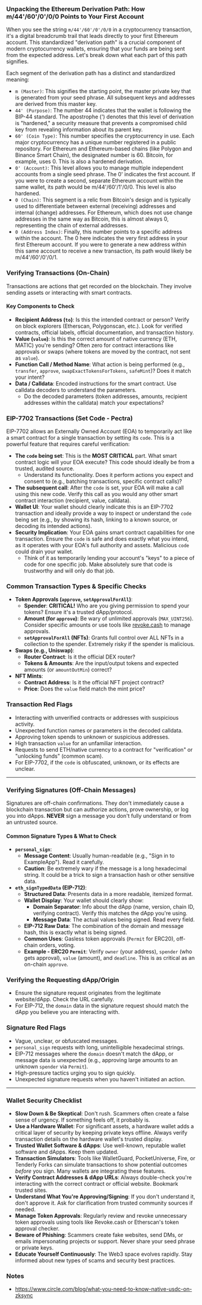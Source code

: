 ### Unpacking the Ethereum Derivation Path: How m/44'/60'/0'/0/0 Points to Your First Account

When you see the string `m/44'/60'/0'/0/0` in a cryptocurrency transaction, it's a digital breadcrumb trail that leads directly to your first Ethereum account. This standardized "derivation path" is a crucial component of modern cryptocurrency wallets, ensuring that your funds are being sent from the expected address. Let's break down what each part of this path signifies.

Each segment of the derivation path has a distinct and standardized meaning:

* `m (Master)`: This signifies the starting point, the master private key that is generated from your seed phrase. All subsequent keys and addresses are derived from this master key.
* `44' (Purpose)`: The number 44 indicates that the wallet is following the BIP-44 standard. The apostrophe (') denotes that this level of derivation is "hardened," a security measure that prevents a compromised child key from revealing information about its parent key.
* `60' (Coin Type)`: This number specifies the cryptocurrency in use. Each major cryptocurrency has a unique number registered in a public repository. For Ethereum and Ethereum-based chains (like Polygon and Binance Smart Chain), the designated number is 60. Bitcoin, for example, uses 0. This is also a hardened derivation.
* `0' (Account)`: This level allows you to manage multiple independent accounts from a single seed phrase. The 0' indicates the first account. If you were to create a second, separate Ethereum account within the same wallet, its path would be m/44'/60'/1'/0/0. This level is also hardened.
* `0 (Chain)`: This segment is a relic from Bitcoin's design and is typically used to differentiate between external (receiving) addresses and internal (change) addresses. For Ethereum, which does not use change addresses in the same way as Bitcoin, this is almost always 0, representing the chain of external addresses.
* `0 (Address Index)`: Finally, this number points to a specific address within the account. The 0 here indicates the very first address in your first Ethereum account. If you were to generate a new address within this same account to receive a new transaction, its path would likely be m/44'/60'/0'/0/1.

### Verifying Transactions (On-Chain)

Transactions are actions that get recorded on the blockchain. They involve sending assets or interacting with smart contracts.

#### Key Components to Check

* **Recipient Address (`to`)**: Is this the intended contract or person? Verify on block explorers (Etherscan, Polygonscan, etc.). Look for verified contracts, official labels, official documentation, and transaction history.
* **Value (`value`)**: Is this the correct amount of native currency (ETH, MATIC) you're sending? Often zero for contract interactions like approvals or swaps (where tokens are moved by the contract, not sent as `value`).
* **Function Call / Method Name**: What action is being performed (e.g., `transfer`, `approve`, `swapExactTokensForTokens`, `safeMint`)? Does it match your intent?
* **Data / Calldata**: Encoded instructions for the smart contract. Use calldata decoders to understand the parameters.
    * Do the decoded parameters (token addresses, amounts, recipient addresses within the calldata) match your expectations?

### EIP-7702 Transactions (Set Code - Pectra)

EIP-7702 allows an Externally Owned Account (EOA) to temporarily act like a smart contract for a single transaction by setting its `code`. This is a powerful feature that requires careful verification:

* **The `code` being set**: This is the **MOST CRITICAL** part. What smart contract logic will your EOA execute? This code should ideally be from a trusted, audited source.
    * Understand its functionality. Does it perform actions you expect and consent to (e.g., batching transactions, specific contract calls)?
* **The subsequent call**: After the `code` is set, your EOA will make a call using this new code. Verify this call as you would any other smart contract interaction (recipient, value, calldata).
* **Wallet UI**: Your wallet should clearly indicate this is an EIP-7702 transaction and ideally provide a way to inspect or understand the `code` being set (e.g., by showing its hash, linking to a known source, or decoding its intended actions).
* **Security Implication**: Your EOA gains smart contract capabilities for one transaction. Ensure the `code` is safe and does exactly what you intend, as it operates with your EOA's full authority and assets. Malicious `code` could drain your wallet.
    * Think of it as temporarily lending your account's "keys" to a piece of code for one specific job. Make absolutely sure that code is trustworthy and will only do that job.

### Common Transaction Types & Specific Checks

* **Token Approvals (`approve`, `setApprovalForAll`)**:
    * **Spender**: **CRITICAL!** Who are you giving permission to spend your tokens? Ensure it's a trusted dApp/protocol.
    * **Amount (for `approve`)**: Be wary of unlimited approvals (`MAX_UINT256`). Consider specific amounts or use tools like [revoke.cash](https://revoke.cash/) to manage approvals.
    * **`setApprovalForAll` (NFTs)**: Grants full control over ALL NFTs in a collection to the spender. Extremely risky if the spender is malicious.
* **Swaps (e.g., Uniswap)**:
    * **Router Contract**: Is it the official DEX router?
    * **Tokens & Amounts**: Are the input/output tokens and expected amounts (or `amountOutMin`) correct?
* **NFT Mints**:
    * **Contract Address**: Is it the official NFT project contract?
    * **Price**: Does the `value` field match the mint price?

### Transaction Red Flags

* Interacting with unverified contracts or addresses with suspicious activity.
* Unexpected function names or parameters in the decoded calldata.
* Approving token spends to unknown or suspicious addresses.
* High transaction `value` for an unfamiliar interaction.
* Requests to send ETH/native currency to a contract for "verification" or "unlocking funds" (common scam).
* For EIP-7702, if the `code` is obfuscated, unknown, or its effects are unclear.

---

### Verifying Signatures (Off-Chain Messages)

Signatures are off-chain confirmations. They don't immediately cause a blockchain transaction but can authorize actions, prove ownership, or log you into dApps. **NEVER** sign a message you don't fully understand or from an untrusted source.

#### Common Signature Types & What to Check

* **`personal_sign`**:
    * **Message Content**: Usually human-readable (e.g., "Sign in to ExampleApp"). Read it carefully.
    * **Caution**: Be extremely wary if the message is a long hexadecimal string. It could be a trick to sign a transaction hash or other sensitive data.
* **`eth_signTypedData` (EIP-712)**:
    * **Structured Data**: Presents data in a more readable, itemized format.
    * **Wallet Display**: Your wallet should clearly show:
        * **Domain Separator**: Info about the dApp (name, version, chain ID, verifying contract). Verify this matches the dApp you're using.
        * **Message Data**: The actual values being signed. Read every field.
    * **EIP-712 Raw Data**: The combination of the domain and message hash, this is exactly what is being signed.
    * **Common Uses**: Gasless token approvals (`Permit` for ERC20), off-chain orders, voting.
    * **Example - ERC20 `Permit`**: Verify `owner` (your address), `spender` (who gets approval), `value` (amount), and `deadline`. This is as critical as an on-chain `approve`.

### Verifying the Requesting dApp/Origin

* Ensure the signature request originates from the legitimate website/dApp. Check the URL carefully.
* For EIP-712, the `domain` data in the signature request should match the dApp you believe you are interacting with.

### Signature Red Flags

* Vague, unclear, or obfuscated messages.
* `personal_sign` requests with long, unintelligible hexadecimal strings.
* EIP-712 messages where the `domain` doesn't match the dApp, or message data is unexpected (e.g., approving large amounts to an unknown `spender` via `Permit`).
* High-pressure tactics urging you to sign quickly.
* Unexpected signature requests when you haven't initiated an action.

---

### Wallet Security Checklist

* **Slow Down & Be Skeptical**: Don't rush. Scammers often create a false sense of urgency. If something feels off, it probably is.
* **Use a Hardware Wallet**: For significant assets, a hardware wallet adds a critical layer of security by keeping private keys offline. Always verify transaction details on the hardware wallet's trusted display.
* **Trusted Wallet Software & dApps**: Use well-known, reputable wallet software and dApps. Keep them updated.
* **Transaction Simulators**: Tools like WalletGuard, PocketUniverse, Fire, or Tenderly Forks can simulate transactions to show potential outcomes *before* you sign. Many wallets are integrating these features.
* **Verify Contract Addresses & dApp URLs**: Always double-check you're interacting with the correct contract or official website. Bookmark trusted sites.
* **Understand What You're Approving/Signing**: If you don't understand it, don't approve it. Ask for clarification from trusted community sources if needed.
* **Manage Token Approvals**: Regularly review and revoke unnecessary token approvals using tools like Revoke.cash or Etherscan's token approval checker.
* **Beware of Phishing**: Scammers create fake websites, send DMs, or emails impersonating projects or support. Never share your seed phrase or private keys.
* **Educate Yourself Continuously**: The Web3 space evolves rapidly. Stay informed about new types of scams and security best practices.

### Notes

* https://www.circle.com/blog/what-you-need-to-know-native-usdc-on-zksync
